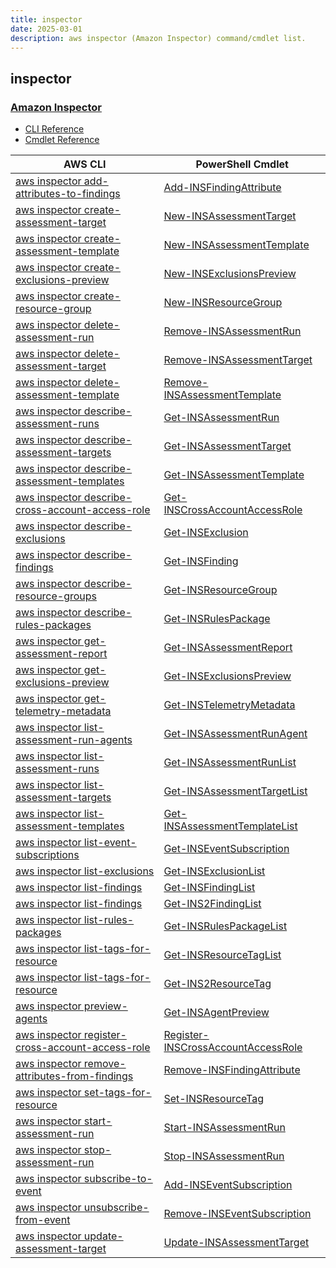 ```yaml
---
title: inspector
date: 2025-03-01
description: aws inspector (Amazon Inspector) command/cmdlet list.
---
```


## inspector

### [Amazon Inspector](https://aws.amazon.com/inspector/)

* [CLI Reference](https://awscli.amazonaws.com/v2/documentation/api/latest/reference/inspector/index.html)
* [Cmdlet Reference](https://docs.aws.amazon.com/powershell/latest/reference/items/Amazon_Inspector_cmdlets.html)

|AWS CLI|PowerShell Cmdlet|
|----|----|
|[aws inspector add-attributes-to-findings](https://awscli.amazonaws.com/v2/documentation/api/latest/reference/inspector/add-attributes-to-findings.html)|[Add-INSFindingAttribute](https://docs.aws.amazon.com/powershell/latest/reference/items/Add-INSFindingAttribute.html)|
|[aws inspector create-assessment-target](https://awscli.amazonaws.com/v2/documentation/api/latest/reference/inspector/create-assessment-target.html)|[New-INSAssessmentTarget](https://docs.aws.amazon.com/powershell/latest/reference/items/New-INSAssessmentTarget.html)|
|[aws inspector create-assessment-template](https://awscli.amazonaws.com/v2/documentation/api/latest/reference/inspector/create-assessment-template.html)|[New-INSAssessmentTemplate](https://docs.aws.amazon.com/powershell/latest/reference/items/New-INSAssessmentTemplate.html)|
|[aws inspector create-exclusions-preview](https://awscli.amazonaws.com/v2/documentation/api/latest/reference/inspector/create-exclusions-preview.html)|[New-INSExclusionsPreview](https://docs.aws.amazon.com/powershell/latest/reference/items/New-INSExclusionsPreview.html)|
|[aws inspector create-resource-group](https://awscli.amazonaws.com/v2/documentation/api/latest/reference/inspector/create-resource-group.html)|[New-INSResourceGroup](https://docs.aws.amazon.com/powershell/latest/reference/items/New-INSResourceGroup.html)|
|[aws inspector delete-assessment-run](https://awscli.amazonaws.com/v2/documentation/api/latest/reference/inspector/delete-assessment-run.html)|[Remove-INSAssessmentRun](https://docs.aws.amazon.com/powershell/latest/reference/items/Remove-INSAssessmentRun.html)|
|[aws inspector delete-assessment-target](https://awscli.amazonaws.com/v2/documentation/api/latest/reference/inspector/delete-assessment-target.html)|[Remove-INSAssessmentTarget](https://docs.aws.amazon.com/powershell/latest/reference/items/Remove-INSAssessmentTarget.html)|
|[aws inspector delete-assessment-template](https://awscli.amazonaws.com/v2/documentation/api/latest/reference/inspector/delete-assessment-template.html)|[Remove-INSAssessmentTemplate](https://docs.aws.amazon.com/powershell/latest/reference/items/Remove-INSAssessmentTemplate.html)|
|[aws inspector describe-assessment-runs](https://awscli.amazonaws.com/v2/documentation/api/latest/reference/inspector/describe-assessment-runs.html)|[Get-INSAssessmentRun](https://docs.aws.amazon.com/powershell/latest/reference/items/Get-INSAssessmentRun.html)|
|[aws inspector describe-assessment-targets](https://awscli.amazonaws.com/v2/documentation/api/latest/reference/inspector/describe-assessment-targets.html)|[Get-INSAssessmentTarget](https://docs.aws.amazon.com/powershell/latest/reference/items/Get-INSAssessmentTarget.html)|
|[aws inspector describe-assessment-templates](https://awscli.amazonaws.com/v2/documentation/api/latest/reference/inspector/describe-assessment-templates.html)|[Get-INSAssessmentTemplate](https://docs.aws.amazon.com/powershell/latest/reference/items/Get-INSAssessmentTemplate.html)|
|[aws inspector describe-cross-account-access-role](https://awscli.amazonaws.com/v2/documentation/api/latest/reference/inspector/describe-cross-account-access-role.html)|[Get-INSCrossAccountAccessRole](https://docs.aws.amazon.com/powershell/latest/reference/items/Get-INSCrossAccountAccessRole.html)|
|[aws inspector describe-exclusions](https://awscli.amazonaws.com/v2/documentation/api/latest/reference/inspector/describe-exclusions.html)|[Get-INSExclusion](https://docs.aws.amazon.com/powershell/latest/reference/items/Get-INSExclusion.html)|
|[aws inspector describe-findings](https://awscli.amazonaws.com/v2/documentation/api/latest/reference/inspector/describe-findings.html)|[Get-INSFinding](https://docs.aws.amazon.com/powershell/latest/reference/items/Get-INSFinding.html)|
|[aws inspector describe-resource-groups](https://awscli.amazonaws.com/v2/documentation/api/latest/reference/inspector/describe-resource-groups.html)|[Get-INSResourceGroup](https://docs.aws.amazon.com/powershell/latest/reference/items/Get-INSResourceGroup.html)|
|[aws inspector describe-rules-packages](https://awscli.amazonaws.com/v2/documentation/api/latest/reference/inspector/describe-rules-packages.html)|[Get-INSRulesPackage](https://docs.aws.amazon.com/powershell/latest/reference/items/Get-INSRulesPackage.html)|
|[aws inspector get-assessment-report](https://awscli.amazonaws.com/v2/documentation/api/latest/reference/inspector/get-assessment-report.html)|[Get-INSAssessmentReport](https://docs.aws.amazon.com/powershell/latest/reference/items/Get-INSAssessmentReport.html)|
|[aws inspector get-exclusions-preview](https://awscli.amazonaws.com/v2/documentation/api/latest/reference/inspector/get-exclusions-preview.html)|[Get-INSExclusionsPreview](https://docs.aws.amazon.com/powershell/latest/reference/items/Get-INSExclusionsPreview.html)|
|[aws inspector get-telemetry-metadata](https://awscli.amazonaws.com/v2/documentation/api/latest/reference/inspector/get-telemetry-metadata.html)|[Get-INSTelemetryMetadata](https://docs.aws.amazon.com/powershell/latest/reference/items/Get-INSTelemetryMetadata.html)|
|[aws inspector list-assessment-run-agents](https://awscli.amazonaws.com/v2/documentation/api/latest/reference/inspector/list-assessment-run-agents.html)|[Get-INSAssessmentRunAgent](https://docs.aws.amazon.com/powershell/latest/reference/items/Get-INSAssessmentRunAgent.html)|
|[aws inspector list-assessment-runs](https://awscli.amazonaws.com/v2/documentation/api/latest/reference/inspector/list-assessment-runs.html)|[Get-INSAssessmentRunList](https://docs.aws.amazon.com/powershell/latest/reference/items/Get-INSAssessmentRunList.html)|
|[aws inspector list-assessment-targets](https://awscli.amazonaws.com/v2/documentation/api/latest/reference/inspector/list-assessment-targets.html)|[Get-INSAssessmentTargetList](https://docs.aws.amazon.com/powershell/latest/reference/items/Get-INSAssessmentTargetList.html)|
|[aws inspector list-assessment-templates](https://awscli.amazonaws.com/v2/documentation/api/latest/reference/inspector/list-assessment-templates.html)|[Get-INSAssessmentTemplateList](https://docs.aws.amazon.com/powershell/latest/reference/items/Get-INSAssessmentTemplateList.html)|
|[aws inspector list-event-subscriptions](https://awscli.amazonaws.com/v2/documentation/api/latest/reference/inspector/list-event-subscriptions.html)|[Get-INSEventSubscription](https://docs.aws.amazon.com/powershell/latest/reference/items/Get-INSEventSubscription.html)|
|[aws inspector list-exclusions](https://awscli.amazonaws.com/v2/documentation/api/latest/reference/inspector/list-exclusions.html)|[Get-INSExclusionList](https://docs.aws.amazon.com/powershell/latest/reference/items/Get-INSExclusionList.html)|
|[aws inspector list-findings](https://awscli.amazonaws.com/v2/documentation/api/latest/reference/inspector/list-findings.html)|[Get-INSFindingList](https://docs.aws.amazon.com/powershell/latest/reference/items/Get-INSFindingList.html)|
|[aws inspector list-findings](https://awscli.amazonaws.com/v2/documentation/api/latest/reference/inspector/list-findings.html)|[Get-INS2FindingList](https://docs.aws.amazon.com/powershell/latest/reference/items/Get-INS2FindingList.html)|
|[aws inspector list-rules-packages](https://awscli.amazonaws.com/v2/documentation/api/latest/reference/inspector/list-rules-packages.html)|[Get-INSRulesPackageList](https://docs.aws.amazon.com/powershell/latest/reference/items/Get-INSRulesPackageList.html)|
|[aws inspector list-tags-for-resource](https://awscli.amazonaws.com/v2/documentation/api/latest/reference/inspector/list-tags-for-resource.html)|[Get-INSResourceTagList](https://docs.aws.amazon.com/powershell/latest/reference/items/Get-INSResourceTagList.html)|
|[aws inspector list-tags-for-resource](https://awscli.amazonaws.com/v2/documentation/api/latest/reference/inspector/list-tags-for-resource.html)|[Get-INS2ResourceTag](https://docs.aws.amazon.com/powershell/latest/reference/items/Get-INS2ResourceTag.html)|
|[aws inspector preview-agents](https://awscli.amazonaws.com/v2/documentation/api/latest/reference/inspector/preview-agents.html)|[Get-INSAgentPreview](https://docs.aws.amazon.com/powershell/latest/reference/items/Get-INSAgentPreview.html)|
|[aws inspector register-cross-account-access-role](https://awscli.amazonaws.com/v2/documentation/api/latest/reference/inspector/register-cross-account-access-role.html)|[Register-INSCrossAccountAccessRole](https://docs.aws.amazon.com/powershell/latest/reference/items/Register-INSCrossAccountAccessRole.html)|
|[aws inspector remove-attributes-from-findings](https://awscli.amazonaws.com/v2/documentation/api/latest/reference/inspector/remove-attributes-from-findings.html)|[Remove-INSFindingAttribute](https://docs.aws.amazon.com/powershell/latest/reference/items/Remove-INSFindingAttribute.html)|
|[aws inspector set-tags-for-resource](https://awscli.amazonaws.com/v2/documentation/api/latest/reference/inspector/set-tags-for-resource.html)|[Set-INSResourceTag](https://docs.aws.amazon.com/powershell/latest/reference/items/Set-INSResourceTag.html)|
|[aws inspector start-assessment-run](https://awscli.amazonaws.com/v2/documentation/api/latest/reference/inspector/start-assessment-run.html)|[Start-INSAssessmentRun](https://docs.aws.amazon.com/powershell/latest/reference/items/Start-INSAssessmentRun.html)|
|[aws inspector stop-assessment-run](https://awscli.amazonaws.com/v2/documentation/api/latest/reference/inspector/stop-assessment-run.html)|[Stop-INSAssessmentRun](https://docs.aws.amazon.com/powershell/latest/reference/items/Stop-INSAssessmentRun.html)|
|[aws inspector subscribe-to-event](https://awscli.amazonaws.com/v2/documentation/api/latest/reference/inspector/subscribe-to-event.html)|[Add-INSEventSubscription](https://docs.aws.amazon.com/powershell/latest/reference/items/Add-INSEventSubscription.html)|
|[aws inspector unsubscribe-from-event](https://awscli.amazonaws.com/v2/documentation/api/latest/reference/inspector/unsubscribe-from-event.html)|[Remove-INSEventSubscription](https://docs.aws.amazon.com/powershell/latest/reference/items/Remove-INSEventSubscription.html)|
|[aws inspector update-assessment-target](https://awscli.amazonaws.com/v2/documentation/api/latest/reference/inspector/update-assessment-target.html)|[Update-INSAssessmentTarget](https://docs.aws.amazon.com/powershell/latest/reference/items/Update-INSAssessmentTarget.html)|

